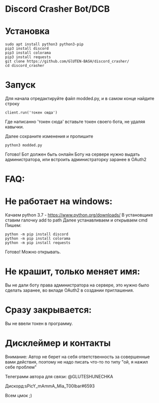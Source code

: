 # Discord Crasher Bot/DCB
# Установка
```
sudo apt install python3 python3-pip
pip3 install discord
pip3 install colorama
pip3 install requests
git clone https://github.com/GlUTEN-BASH/discord_crasher/
cd discord_crasher
```
# Запуск 
Для начала отредактируйте файл modded.py, и в самом конце найдите строку
```
client.run('токен сюда')
```
Где написанно 'токен сюда' вставьте токен своего бота, не удаляя кавычки.

Далее сохраните изменения и пропишите 
```
python3 modded.py
```
Готово! Бот должен быть онлайн
Боту на сервере нужно выдать администратора, или встроить администраторку заранее в OAuth2

# FAQ:
# Не работает на windows:
Качаем python 3.7 - https://www.python.org/downloads/
В установщике ставим галочку add to path
Далее устанавливаем
и открываем cmd 
Пишем:
```
python -m pip install discord
python -m pip install colorama
python -m pip install requests
```
Готово! Можно открывать.

# Не крашит, только меняет имя:

Вы не дали боту права администратора на сервере, это нужно было сделать заранее, во вкладе OAuth2 в создании приглашения.

# Сразу закрывается:

Вы не ввели токен в программу.

# Дисклеймер и контакты
Внимание: Автор не берет на себя ответственность за совершенные вами действия, поэтому не надо писать что-то по типу "ой, я нажил себе проблем"

Телеграмм автора для связи: @GLUTESHUNECHKA

Дискорд:sPicY_mAmmA_Mia_T00lbar#6593

Всем цмок ;)
